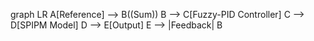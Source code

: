 graph LR
    A[Reference] --> B((Sum))
    B --> C[Fuzzy-PID Controller]
    C --> D[SPIPM Model]
    D --> E[Output]
    E --> |Feedback| B
